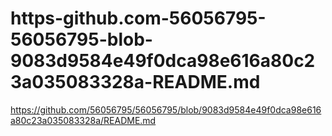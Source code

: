 # https-github.com-56056795-56056795-blob-9083d9584e49f0dca98e616a80c23a035083328a-README.md
https://github.com/56056795/56056795/blob/9083d9584e49f0dca98e616a80c23a035083328a/README.md
